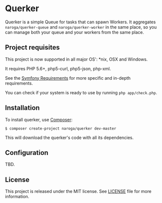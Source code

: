 Querker
=======

Querker is a simple Queue for tasks that can spawn Workers. It aggregates `naroga/querker-queue` and
`naroga/querker-worker` in the same place, so you can manage both your queue and your workers from the
same place.

Project requisites
------------------

This project is now supported in all major OS': *nix, OSX and Windows.

It requires PHP 5.6+, php5-curl, php5-json, php-xml.

See the [Symfony Requirements](http://symfony.com/doc/current/reference/requirements.html)
for more specific and in-depth requirements.

You can check if your system is ready to use by running `php app/check.php`.

Installation
------------

To install querker, use [Composer](https://getcomposer.org):

    $ composer create-project naroga/querker dev-master
    
This will download the querker's code with all its dependencies.

Configuration
-------------

TBD.

License
-------

This project is released under the MIT license. See [LICENSE](LICENSE) file for more information.